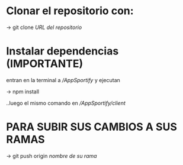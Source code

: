 # Clonar el repositorio con:

-> git clone *URL del repositorio*

# Instalar dependencias (IMPORTANTE)

entran en la terminal a _/AppSportify_ y ejecutan

-> npm install

..luego el mismo comando en _/AppSportify/client_

# PARA SUBIR SUS CAMBIOS A SUS RAMAS

-> git push origin _*nombre de su rama*_












